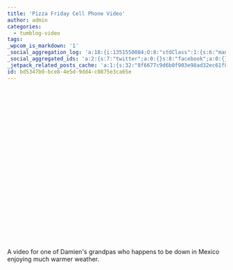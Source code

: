 ```yaml
---
title: 'Pizza Friday Cell Phone Video'
author: admin
categories:
  - tumblog-video
tags: 
_wpcom_is_markdown: '1'
_social_aggregation_log: 'a:18:{i:1351550084;O:8:"stdClass":1:{s:6:"manual";s:0:"";}i:1351553656;O:8:"stdClass":1:{s:6:"manual";s:0:"";}i:1351557555;O:8:"stdClass":1:{s:6:"manual";s:0:"";}i:1351565599;O:8:"stdClass":1:{s:6:"manual";s:0:"";}i:1351580818;O:8:"stdClass":1:{s:6:"manual";s:0:"";}i:1351610886;O:8:"stdClass":1:{s:6:"manual";s:0:"";}i:1351655192;O:8:"stdClass":1:{s:6:"manual";s:0:"";}i:1351743754;O:8:"stdClass":1:{s:6:"manual";s:0:"";}i:1351917067;O:8:"stdClass":1:{s:6:"manual";s:0:"";}i:1371995579;O:8:"stdClass":2:{s:6:"manual";b:0;s:5:"items";a:0:{}}i:1372016204;O:8:"stdClass":2:{s:6:"manual";b:0;s:5:"items";a:0:{}}i:1372032924;O:8:"stdClass":2:{s:6:"manual";b:0;s:5:"items";a:0:{}}i:1372042779;O:8:"stdClass":2:{s:6:"manual";b:0;s:5:"items";a:0:{}}i:1372153471;O:8:"stdClass":2:{s:6:"manual";b:0;s:5:"items";a:0:{}}i:1372569928;O:8:"stdClass":2:{s:6:"manual";b:0;s:5:"items";a:0:{}}i:1372887187;O:8:"stdClass":2:{s:6:"manual";b:0;s:5:"items";a:0:{}}i:1373058342;O:8:"stdClass":2:{s:6:"manual";b:0;s:5:"items";a:0:{}}i:1373231763;O:8:"stdClass":2:{s:6:"manual";b:0;s:5:"items";a:0:{}}}'
_social_aggregated_ids: 'a:2:{s:7:"twitter";a:0:{}s:8:"facebook";a:0:{}}'
_jetpack_related_posts_cache: 'a:1:{s:32:"8f6677c9d6b0f903e98ad32ec61f8deb";a:2:{s:7:"expires";i:1522488328;s:7:"payload";a:3:{i:0;a:1:{s:2:"id";i:188;}i:1;a:1:{s:2:"id";i:217;}i:2;a:1:{s:2:"id";i:203;}}}}'
id: bd5347b0-bce8-4e5d-9dd4-c0875e3ca65e
---
```

<p><object width="425" height="355"><param name="movie" value="http://www.youtube.com/v/O2cRydd3PFg&rel=1"></param><param name="wmode" value="transparent"></param><embed src="http://www.youtube.com/v/O2cRydd3PFg&rel=1" type="application/x-shockwave-flash" wmode="transparent" width="425" height="355"></embed></object></p>
<p>A video for one of Damien's grandpas who happens to be down in Mexico enjoying much warmer weather.</p>

